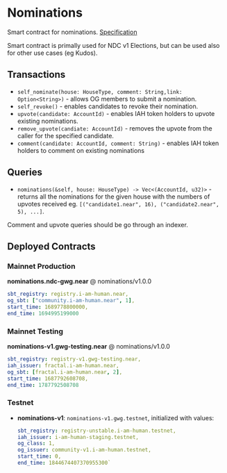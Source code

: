 # Nominations

Smart contract for nominations.
[Specification](https://near-ndc.notion.site/Nominations-b4281e30ac4e44cfbd894f0e2443bc88?pvs=4)

Smart contract is primally used for NDC v1 Elections, but can be used also for other use cases (eg Kudos).

## Transactions

- `self_nominate(house: HouseType, comment: String,link: Option<String>)` - allows OG members to submit a nomination.
- `self_revoke()` - enables candidates to revoke their nomination.
- `upvote(candidate: AccountId)` - enables IAH token holders to upvote existing nominations.
- `remove_upvote(candiate: AccountId)` - removes the upvote from the caller for the specified candidate.
- `comment(candidate: AccountId, comment: String)` - enables IAH token holders to comment on existing nominations

## Queries

- `nominations(&self, house: HouseType) -> Vec<(AccountId, u32)>` - returns all the nominations for the given house with the numbers of upvotes received eg. `[("candidate1.near", 16), ("candidate2.near", 5), ...]`.

Comment and upvote queries should be go through an indexer.

## Deployed Contracts

### Mainnet Production

**nominations.ndc-gwg.near** @ nominations/v1.0.0

```yaml
sbt_registry: registry.i-am-human.near,
og_sbt: ["community.i-am-human.near", 1],
start_time: 1689778800000,
end_time: 1694995199000
```

### Mainnet Testing

**nominations-v1.gwg-testing.near** @ nominations/v1.0.0

```yaml
sbt_registry: registry-v1.gwg-testing.near,
iah_issuer: fractal.i-am-human.near,
og_sbt: [fractal.i-am-human.near, 2],
start_time: 1687792608708,
end_time: 1787792508708
```

### Testnet

- **nominations-v1**: `nominations-v1.gwg.testnet`, initialized with values:
  ```yaml
  sbt_registry: registry-unstable.i-am-human.testnet,
  iah_issuer: i-am-human-staging.testnet,
  og_class: 1,
  og_issuer: community-v1.i-am-human.testnet,
  start_time: 0,
  end_time: 1844674407370955300`
  ```
